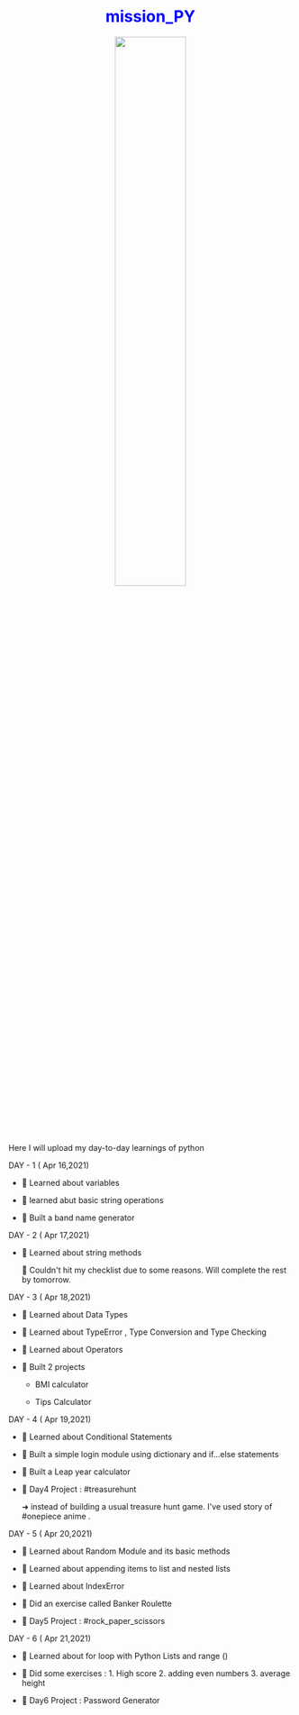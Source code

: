 <h1 align= "center" style="color:blue"> mission_PY </h1>
<div class = "pic" align="center">
<img src="https://games4edu.org/moodle/pluginfile.php/1891/course/overviewfiles/moodle_banner.png" width="50%">
</div>
<p></p>
<p> Here I will upload my day-to-day learnings of python </p>
<div class="container">
  <div class="day1">
    <p> DAY - 1 ( Apr 16,2021)</p>
    <ul>
      <li><p>📌 Learned about variables</p></li>
      <li><p>📌 learned abut basic string operations</p></li>
      <li><p>📌 Built a band name generator</p></li>
    </ul>
  </div>
  <div class="day2">
    <p> DAY - 2 ( Apr 17,2021)</p>
    <ul>
      <li><p>📌 Learned about string methods<p></li>
      <p></p>
      <p>📌 Couldn't hit my checklist due to some reasons. Will complete the rest by tomorrow.</p>
    </ul>
  </div>
  <div class="day3">
    <p> DAY - 3 ( Apr 18,2021)</p>
    <ul>
      <li><p>📌 Learned about Data Types<p></li>
      <li><p>📌 Learned about TypeError , Type Conversion and Type Checking<p></li>
      <li><p>📌 Learned about Operators<p></li>
      <li><p>📌 Built 2 projects<p>
        <ul>
          <li><p> BMI calculator<p></li>
          <li><p> Tips Calculator<p></li>
        </ul>
      </li>
    </ul>
  </div>
  <div class="day3">
    <p> DAY - 4 ( Apr 19,2021)</p>
    <ul>
      <li><p>📌 Learned about Conditional Statements<p></li>
      <li><p>📌 Built a simple login module using dictionary and if...else statements<p></li>
      <li><p>📌 Built a Leap year calculator<p></li>
      <li><p>📌 Day4 Project : #treasurehunt<p>
        <p>➜ instead of building a usual treasure hunt game. I've used story of #onepiece anime .</p></li>
      </li>
    </ul>
  </div>
  <div class="day3">
    <p> DAY - 5 ( Apr 20,2021)</p>
    <ul>
      <li><p>📌 Learned about Random Module and its basic methods<p></li>
      <li><p>📌 Learned about appending items to list and nested lists<p></li>
      <li><p>📌 Learned about IndexError<p></li>
      <li><p>📌 Did an exercise called Banker Roulette<p></li>
      <li><p>📌 Day5 Project : #rock_paper_scissors<p></li>
     </ul>
  </div>
   <div class="day6">
    <p> DAY - 6 ( Apr 21,2021)</p>
    <ul>
      <li><p>📌 Learned about for loop with Python Lists and range ()<p></li>
      <li><p>📌 Did some exercises :
                    1. High score 
                    2. adding even numbers
                    3. average height<p></li>
      <li><p>📌 Day6 Project : Password Generator<p></li>
     </ul>
  </div>
